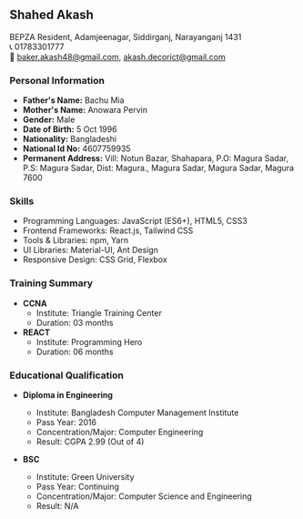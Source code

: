 ## Shahed Akash
BEPZA Resident, Adamjeenagar, Siddirganj, Narayanganj 1431  
📞 01783301777  
📧 baker.akash48@gmail.com, akash.decorict@gmail.com  

### Personal Information
- **Father's Name:** Bachu Mia
- **Mother's Name:** Anowara Pervin
- **Gender:** Male
- **Date of Birth:** 5 Oct 1996
- **Nationality:** Bangladeshi
- **National Id No:** 4607759935
- **Permanent Address:** Vill: Notun Bazar, Shahapara, P.O: Magura Sadar, P.S: Magura Sadar, Dist: Magura., Magura Sadar, Magura Sadar, Magura 7600

### Skills
- Programming Languages: JavaScript (ES6+), HTML5, CSS3
- Frontend Frameworks: React.js, Tailwind CSS
- Tools & Libraries: npm, Yarn
- UI Libraries: Material-UI, Ant Design
- Responsive Design: CSS Grid, Flexbox

### Training Summary
- **CCNA**
  - Institute: Triangle Training Center
  - Duration: 03 months
- **REACT**
  - Institute: Programming Hero
  - Duration: 06 months

### Educational Qualification
- **Diploma in Engineering**
  - Institute: Bangladesh Computer Management Institute
  - Pass Year: 2016
  - Concentration/Major: Computer Engineering
  - Result: CGPA 2.99 (Out of 4)
  
- **BSC**
  - Institute: Green University
  - Pass Year: Continuing
  - Concentration/Major: Computer Science and Engineering
  - Result: N/A

